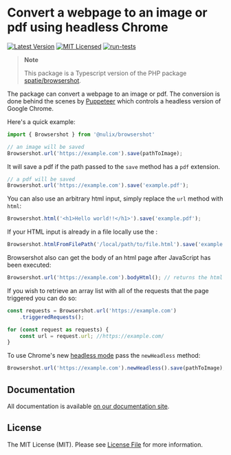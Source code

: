 # Convert a webpage to an image or pdf using headless Chrome

[![Latest Version](https://img.shields.io/github/release/nulix-dev/browsershot.svg?style=flat-square)](https://github.com/nulix-dev/browsershot/releases)
[![MIT Licensed](https://img.shields.io/badge/license-MIT-brightgreen.svg?style=flat-square)](LICENSE.md)
[![run-tests](https://img.shields.io/github/actions/workflow/status/nulix-dev/browsershot/checks.yml?label=tests&style=flat-square)](https://github.com/nulix-dev/browsershot/actions)

> **Note**
>
> This package is a Typescript version of the PHP package [spatie/browsershot](https://github.com/spatie/browsershot).

The package can convert a webpage to an image or pdf. The conversion is done behind the scenes by [Puppeteer](https://github.com/GoogleChrome/puppeteer) which controls a headless version of Google Chrome.

Here's a quick example:

```ts
import { Browsershot } from '@nulix/browsershot'

// an image will be saved
Browsershot.url('https://example.com').save(pathToImage);
```

It will save a pdf if the path passed to the `save` method has a `pdf` extension.

```ts
// a pdf will be saved
Browsershot.url('https://example.com').save('example.pdf');
```

You can also use an arbitrary html input, simply replace the `url` method with `html`:

```ts
Browsershot.html('<h1>Hello world!!</h1>').save('example.pdf');
```

If your HTML input is already in a file locally use the :

```ts
Browsershot.htmlFromFilePath('/local/path/to/file.html').save('example.pdf');
```

Browsershot also can get the body of an html page after JavaScript has been executed:

```ts
Browsershot.url('https://example.com').bodyHtml(); // returns the html of the body
```

If you wish to retrieve an array list with all of the requests that the page triggered you can do so:

```ts
const requests = Browsershot.url('https://example.com')
    .triggeredRequests();

for (const request as requests) {
    const url = request.url; //https://example.com/
}
```

To use Chrome's new [headless mode](https://developers.google.com/web/updates/2017/04/headless-chrome) pass the `newHeadless` method:

```ts
Browsershot.url('https://example.com').newHeadless().save(pathToImage);
```

## Documentation

All documentation is available [on our documentation site](https://example.com).

## License

The MIT License (MIT). Please see [License File](LICENSE.md) for more information.
